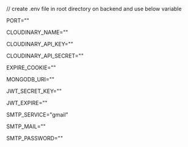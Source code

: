 // create .env file in root directory on backend and use below variable

PORT=""

CLOUDINARY_NAME=""

CLOUDINARY_API_KEY=""

CLOUDINARY_API_SECRET=""

EXPIRE_COOKIE=""

MONGODB_URI=""

JWT_SECRET_KEY=""

JWT_EXPIRE=""

SMTP_SERVICE="gmail"

SMTP_MAIL=""

SMTP_PASSWORD=""
